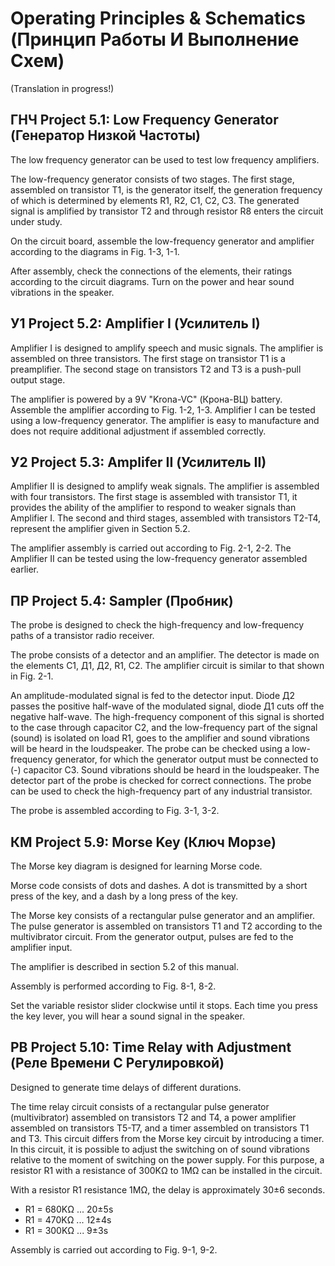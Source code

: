 # Operating Principles & Schematics (Принцип Работы И Выполнение Схем) 
(Translation in progress!)
## ГНЧ Project 5.1: Low Frequency Generator (Генератор Низкой Частоты)
The low frequency generator can be used to test low frequency amplifiers.<br>

The low-frequency generator consists of two stages. The first stage, assembled on transistor T1, is the generator itself, the generation frequency of which is determined by elements R1, R2, C1, C2, C3. The generated signal is amplified by transistor T2 and through resistor R8 enters the circuit under study.<br>

On the circuit board, assemble the low-frequency generator and amplifier according to the diagrams in Fig. 1-3, 1-1.<br>

After assembly, check the connections of the elements, their ratings according to the circuit diagrams. Turn on the power and hear sound vibrations in the speaker.<br>

## У1 Project 5.2: Amplifier I (Усилитель I)
Amplifier I is designed to amplify speech and music signals. The amplifier is assembled on three transistors. The first stage on transistor T1 is a preamplifier. The second stage on transistors T2 and T3 is a push-pull output stage.<br>

The amplifier is powered by a 9V "Krona-VC" (Крона-ВЦ) battery. Assemble the amplifier according to Fig. 1-2, 1-3. Amplifier I can be tested using a low-frequency generator. The amplifier is easy to manufacture and does not require additional adjustment if assembled correctly.<br>

## У2 Project 5.3: Amplifer II (Усилитель II)
Amplifier II is designed to amplify weak signals. The amplifier is assembled with four transistors. The first stage is assembled with transistor T1, it provides the ability of the amplifier to respond to weaker signals than Amplifier I. The second and third stages, assembled with transistors T2-T4, represent the amplifier given in Section 5.2.<br>

The amplifier assembly is carried out according to Fig. 2-1, 2-2. The Amplifier II can be tested using the low-frequency generator assembled earlier.<br>

## ПР Project 5.4: Sampler (Пробник)
The probe is designed to check the high-frequency and low-frequency paths of a transistor radio receiver.<br>

The probe consists of a detector and an amplifier. The detector is made on the elements C1, Д1, Д2, R1, C2. The amplifier circuit is similar to that shown in Fig. 2-1.<br>

An amplitude-modulated signal is fed to the detector input. Diode Д2 passes the positive half-wave of the modulated signal, diode Д1 cuts off the negative half-wave. The high-frequency component of this signal is shorted to the case through capacitor C2, and the low-frequency part of the signal (sound) is isolated on load R1, goes to the amplifier and sound vibrations will be heard in the loudspeaker. The probe can be checked using a low-frequency generator, for which the generator output must be connected to (-) capacitor C3. Sound vibrations should be heard in the loudspeaker. The detector part of the probe is checked for correct connections. The probe can be used to check the high-frequency part of any industrial transistor.<br>

The probe is assembled according to Fig. 3-1, 3-2.<br>

## КМ Project 5.9: Morse Key (Ключ Морзе)
The Morse key diagram is designed for learning Morse code.<br>

Morse code consists of dots and dashes. A dot is transmitted by a short press of the key, and a dash by a long press of the key.<br>

The Morse key consists of a rectangular pulse generator and an amplifier. The pulse generator is assembled on transistors T1 and T2 according to the multivibrator circuit. From the generator output, pulses are fed to the amplifier input. <br>

The amplifier is described in section 5.2 of this manual.<br>

Assembly is performed according to Fig. 8-1, 8-2.<br>

Set the variable resistor slider clockwise until it stops. Each time you press the key lever, you will hear a sound signal in the speaker.<br>

## РВ Project 5.10: Time Relay with Adjustment (Реле Времени С Регулировкой)
Designed to generate time delays of different durations.<br>

The time relay circuit consists of a rectangular pulse generator (multivibrator) assembled on transistors T2 and T4, a power amplifier assembled on transistors T5-T7, and a timer assembled on transistors T1 and T3. This circuit differs from the Morse key circuit by introducing a timer. In this circuit, it is possible to adjust the switching on of sound vibrations relative to the moment of switching on the power supply. For this purpose, a resistor R1 with a resistance of 300KΩ to 1MΩ can be installed in the circuit.<br>

With a resistor R1 resistance 1MΩ, the delay is approximately 30±6 seconds.
- R1 = 680KΩ ... 20±5s
- R1 = 470KΩ ... 12±4s
- R1 = 300KΩ ... 9±3s

Assembly is carried out according to Fig. 9-1, 9-2.<br>
